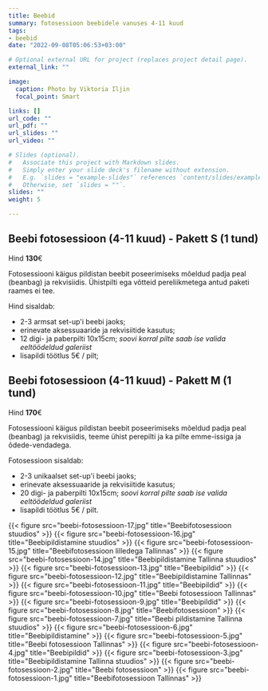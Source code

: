 ```yaml
---
title: Beebid
summary: fotosessioon beebidele vanuses 4-11 kuud
tags:
- beebid
date: "2022-09-08T05:06:53+03:00"

# Optional external URL for project (replaces project detail page).
external_link: ""

image:
  caption: Photo by Viktoria Iljin
  focal_point: Smart

links: []
url_code: ""
url_pdf: ""
url_slides: ""
url_video: ""

# Slides (optional).
#   Associate this project with Markdown slides.
#   Simply enter your slide deck's filename without extension.
#   E.g. `slides = "example-slides"` references `content/slides/example-slides.md`.
#   Otherwise, set `slides = ""`.
slides: ""
weight: 5

---
```

## Beebi fotosessioon (4-11 kuud) - Pakett S (1 tund)

Hind **130**€

Fotosessiooni käigus pildistan beebit poseerimiseks mõeldud padja peal (beanbag) ja rekvisiidis. Ühistpilti ega võtteid pereliikmetega antud paketi raames ei tee. 

Hind sisaldab: 
* 2-3 armsat set-up'i beebi jaoks;
* erinevate aksessuaaride ja rekvisiitide kasutus;
* 12 digi- ja paberpilti 10x15cm;
_soovi korral pilte saab ise valida eeltöödeldud galeriist_
* lisapildi töötlus 5€ / pilt;

## Beebi fotosessioon (4-11 kuud) - Pakett M (1 tund)

Hind **170**€

Fotosessiooni käigus pildistan beebit poseerimiseks mõeldud padja peal (beanbag) ja rekvisiidis, teeme ühist perepilti ja ka pilte emme-issiga ja õdede-vendadega.

Fotosessioon sisaldab: 
* 2-3 unikaalset set-up'i beebi jaoks;
* erinevate aksessuaaride ja rekvisiitide kasutus;
* 20 digi- ja paberpilti 10x15cm;
_soovi korral pilte saab ise valida eeltöödeldud galeriist_
* lisapildi töötlus 5€ / pilt. 

{{< figure src="beebi-fotosessioon-17.jpg" title="Beebifotosessioon stuudios" >}}
{{< figure src="beebi-fotosessioon-16.jpg" title="Beebipildistamine stuudios" >}}
{{< figure src="beebi-fotosessioon-15.jpg" title="Beebifotosessioon lilledega Tallinnas" >}}
{{< figure src="beebi-fotosessioon-14.jpg" title="Beebipildistamine Tallinna stuudios" >}}
{{< figure src="beebi-fotosessioon-13.jpg" title="Beebipildid" >}}
{{< figure src="beebi-fotosessioon-12.jpg" title="Beebipildistamine Tallinnas" >}}
{{< figure src="beebi-fotosessioon-11.jpg" title="Beebipildid" >}}
{{< figure src="beebi-fotosessioon-10.jpg" title="Beebi fotosessioon Tallinnas" >}}
{{< figure src="beebi-fotosessioon-9.jpg" title="Beebipildid" >}}
{{< figure src="beebi-fotosessioon-8.jpg" title="Beebifotosessioon" >}}
{{< figure src="beebi-fotosessioon-7.jpg" title="Beebi pildistamine Tallinna stuudios" >}}
{{< figure src="beebi-fotosessioon-6.jpg" title="Beebipildistamine" >}}
{{< figure src="beebi-fotosessioon-5.jpg" title="Beebi fotosessioon Tallinnas" >}}
{{< figure src="beebi-fotosessioon-4.jpg" title="Beebipildid" >}}
{{< figure src="beebi-fotosessioon-3.jpg" title="Beebipildistamine Tallinna stuudios" >}}
{{< figure src="beebi-fotosessioon-2.jpg" title="Beebi fotosessioon" >}}
{{< figure src="beebi-fotosessioon-1.jpg" title="Beebifotosessioon Tallinnas" >}}